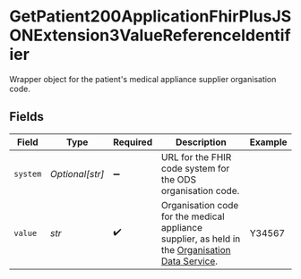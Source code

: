# GetPatient200ApplicationFhirPlusJSONExtension3ValueReferenceIdentifier

Wrapper object for the patient's medical appliance supplier organisation code.


## Fields

| Field                                                                                                                                 | Type                                                                                                                                  | Required                                                                                                                              | Description                                                                                                                           | Example                                                                                                                               |
| ------------------------------------------------------------------------------------------------------------------------------------- | ------------------------------------------------------------------------------------------------------------------------------------- | ------------------------------------------------------------------------------------------------------------------------------------- | ------------------------------------------------------------------------------------------------------------------------------------- | ------------------------------------------------------------------------------------------------------------------------------------- |
| `system`                                                                                                                              | *Optional[str]*                                                                                                                       | :heavy_minus_sign:                                                                                                                    | URL for the FHIR code system for the ODS organisation code.                                                                           |                                                                                                                                       |
| `value`                                                                                                                               | *str*                                                                                                                                 | :heavy_check_mark:                                                                                                                    | Organisation code for the medical appliance supplier, as held in the [Organisation Data Service](https://developer.nhs.uk/apis/ods/). | Y34567                                                                                                                                |